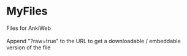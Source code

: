 # MyFiles
Files for AnkiWeb <br><br>
Append "?raw=true" to the URL to get a downloadable / embeddable version of the file
